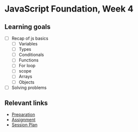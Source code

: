 # JavaScript Foundation, Week 4

## Learning goals

- [ ] Recap of js basics
  - [ ] Variables
  - [ ] Types
  - [ ] Conditionals
  - [ ] Functions
  - [ ] For loop
  - [ ] scope
  - [ ] Arrays
  - [ ] Objects
- [ ] Solving problems

## Relevant links

- [Preparation](preparation.md)
- [Assignment](assignment.md)
- [Session Plan](session-plan.md)
